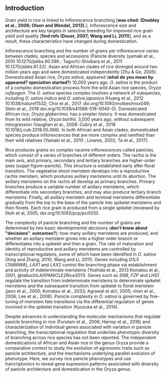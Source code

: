 ## Introduction

Grain yield in rice is linked to inflorescence branching [**was cited: (Doebley et al., 2006; Olsen and Wendel, 2013).**].
Inflorescence size and architecture are key targets in selective breeding for improved rice grain yield and quality [**find refs (Doust, 2007; Wang and Li, 2011)**], and as a result, these characteristics have changed during domestication.

Inflorescence branching and the number of grains per inflorescence varies between clades, species and accessions (Panicle diversity (yamaki et al., 2010 10.1270/jsbbs.60.586 ; Taguch)-Shiobara et al., 2011 10.1270/jsbbs.61.52).
Asian and African clades of rice diverged around two million years ago and were domesticated independently (Zhu & Ge, 2005).
Domesticated Asian rice, *Oryza sativa*, appeared (**what do you mean by appeared? speciation started?**) 10,000 years ago.
*O. sativa* is the product of a complex domestication process from the wild Asian rice species, *Oryza rufipogon*.
The *O. sativa* species complex involves a network of subspecies, including *O. sativa indica* and *O. sativa japonica* (Huang et al., 2012 10.1038/nature11532; Choi et al., 2017. doi.org/10.1093/molbev/msx049; Stein et al., 2018 doi.org/10.1038/s41588-018-0040-0).
Domesticated African rice, *Oryza glaberrima*, has a simpler history.
It was domesticated from its wild relative, *Oryza barthii*, 3,000 years ago, without subsequent introgression (Vaughan et al., 2008: Cubry et al., 2018 10.1016/j.cub.2018.05.066).
In both African and Asian clades, domesticated species produce inflorescences that are more complex and ramified than their wild relatives (Yamaki et al., 2010 ; Linares, 2002; Ta et al., 2017).

Rice produces grains on complex raceme inflorescences called panicles, which consist of a series of branches of different orders.
The rachis is the main axis, and primary, secondary and tertiary branches are higher-order axes (suppl-figure-panicle).
This structure is established early after floral transition.
The vegetative shoot meristem develops into a reproductive rachis meristem, which produces axillary meristems until its abortion.
The axillary meristems on the rachis all develop as primary branches.
Primary branches produce a variable number of axillary meristems, which differentiate into secondary branches, and may also produce tertiary branch meristems. 
Finally, all axillary meristem and terminal meristems differentiate gradually from the top to the base of the panicle into spikelet meristems and then florets.
Each rice grain is produced from a single spikelet (reviewed by [Itoh et al, 2005, doi.org/10.1093/pcp/pci501]).

The complexity of panicle branching and the number of grains are determined by two basic developmental decisions (**don't know about "decisions". outcomes?**): how many axillary meristems are produced, and whether an axillary meristem grows into a higher order branch or differentiates into a spikelet and then a grain. 
The rate of maturation and identity of reproductive and axillary meristems are controlled by transcriptional regulators, some of which have been identified in *O. sativa* (Xing and Zhang, 2010; Wang and Li, 2011).
Genes including *G1L5* (*TAWAWA*), *LAX1* and *LAX2* control the branching phase via establishment and activity of indeterminate meristems (Yoshida et al., 2013 Komatsu et al., 2001, @tabuchiLAXPANICLE2Rice2011).
Genes such as *SNB*, *FZP* and  *LHS1* regulate the transition from indeterminate meristems to determinate spikelet meristems and the subsequent transition from spikelet to floret meristem (jeon et al., 2000; Komatsu et al., 2033; Agrawal et al//; 2005; chen et al., 2006; Lee et al., 2006).
Panicle complexity in *O. sativa* is governed by fine-tuning of meristem fate transitions via the differential regulation of genes involved in the spikelet transition (Kyozuka et al., 2014).

Despite advances in understanding the molecular mechanisms that regulate panicle branching in rice (Furutani et al., 2006; Harrop et al., 2016) and  characterization of individual genes associated with variation in panicle branching, the transcriptional regulation that underlies phenotypic diversity of branching across rice species has not been reported.
The independent domestications of African and Asian rice in the genus Oryza provide a comparative context to study the evolution of agronomic traits such as panicle architecture, and the mechanisms underlying parallel evolution of phenotype.
Here, we survey rice panicle phenotypes and use trancriptomics to reveal gene expression patterns associated with diversity of panicle architecture and domestication in the Oryza genus.


